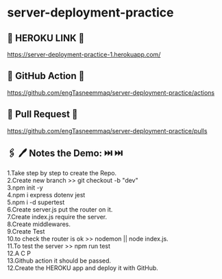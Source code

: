 # server-deployment-practice 

## 🎉 HEROKU LINK 🎉
https://server-deployment-practice-1.herokuapp.com/

## 🎉 GitHub Action 🎉
https://github.com/engTasneemmaq/server-deployment-practice/actions


## 🎉 Pull Request 🎉
https://github.com/engTasneemmaq/server-deployment-practice/pulls


## 🖇 🖊 Notes the Demo: ⏭ ⏭ <br>
1.Take step by step to create the Repo.<br>
2.Create new branch >> git checkout -b "dev"<br>
3.npm init -y<br>
4.npm i express dotenv jest<br>
5.npm i -d supertest<br>
6.Create server.js put the router on it.<br>
7.Create index.js require the server.<br>
8.Create middlewares.<br>
9.Create Test<br>
10.to check the router is ok >> nodemon || node index.js.<br>
11.To test the server >> npm run test<br>
12.A C P <br>
13.Github action it should be passed.<br>
12.Create the HEROKU app and deploy it with GitHub.<br>
